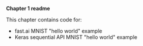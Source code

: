**Chapter 1 readme**

This chapter contains code for:

- fast.ai MNIST "hello world" example
- Keras sequential API MNIST "hello world" example